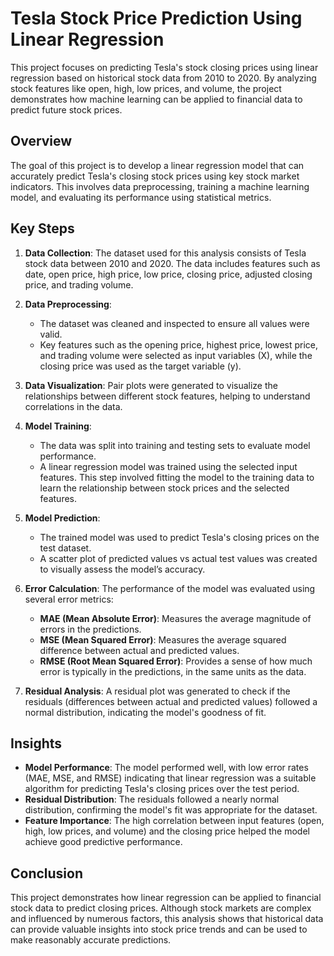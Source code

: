 # Tesla Stock Price Prediction Using Linear Regression

This project focuses on predicting Tesla's stock closing prices using linear regression based on historical stock data from 2010 to 2020. By analyzing stock features like open, high, low prices, and volume, the project demonstrates how machine learning can be applied to financial data to predict future stock prices.

## Overview

The goal of this project is to develop a linear regression model that can accurately predict Tesla's closing stock prices using key stock market indicators. This involves data preprocessing, training a machine learning model, and evaluating its performance using statistical metrics.

## Key Steps

1. **Data Collection**: The dataset used for this analysis consists of Tesla stock data between 2010 and 2020. The data includes features such as date, open price, high price, low price, closing price, adjusted closing price, and trading volume.

2. **Data Preprocessing**: 
   - The dataset was cleaned and inspected to ensure all values were valid. 
   - Key features such as the opening price, highest price, lowest price, and trading volume were selected as input variables (X), while the closing price was used as the target variable (y).

3. **Data Visualization**: Pair plots were generated to visualize the relationships between different stock features, helping to understand correlations in the data.

4. **Model Training**: 
   - The data was split into training and testing sets to evaluate model performance.
   - A linear regression model was trained using the selected input features. This step involved fitting the model to the training data to learn the relationship between stock prices and the selected features.

5. **Model Prediction**: 
   - The trained model was used to predict Tesla's closing prices on the test dataset.
   - A scatter plot of predicted values vs actual test values was created to visually assess the model’s accuracy.

6. **Error Calculation**: The performance of the model was evaluated using several error metrics:
   - **MAE (Mean Absolute Error)**: Measures the average magnitude of errors in the predictions.
   - **MSE (Mean Squared Error)**: Measures the average squared difference between actual and predicted values.
   - **RMSE (Root Mean Squared Error)**: Provides a sense of how much error is typically in the predictions, in the same units as the data.

7. **Residual Analysis**: A residual plot was generated to check if the residuals (differences between actual and predicted values) followed a normal distribution, indicating the model's goodness of fit.

## Insights

- **Model Performance**: The model performed well, with low error rates (MAE, MSE, and RMSE) indicating that linear regression was a suitable algorithm for predicting Tesla's closing prices over the test period.
- **Residual Distribution**: The residuals followed a nearly normal distribution, confirming the model's fit was appropriate for the dataset.
- **Feature Importance**: The high correlation between input features (open, high, low prices, and volume) and the closing price helped the model achieve good predictive performance.

## Conclusion

This project demonstrates how linear regression can be applied to financial stock data to predict closing prices. Although stock markets are complex and influenced by numerous factors, this analysis shows that historical data can provide valuable insights into stock price trends and can be used to make reasonably accurate predictions.
